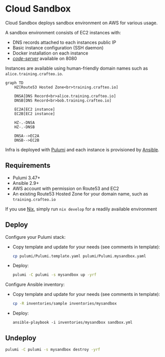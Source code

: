 # Cloud Sandbox

Cloud Sandbox deploys sandbox environment on AWS for various usage.

A sandbox environment consists of EC2 instances with:
  - DNS records attached to each instances public IP
  - Basic instance configuration (SSH daemon)
  - Docker installation on each instance
  - [_code-server_](https://coder.com/docs/code-server/latest) available on 8080

Instances are available using human-friendly domain names such as `alice.training.crafteo.io`.

```mermaid
graph TD
    HZ[Route53 Hosted Zone<br>training.crafteo.io]
    
    DNSA[DNS Record<br>alice.training.crafteo.io]
    DNSB[DNS Record<br>bob.training.crafteo.io]
    
    EC2A[EC2 instance]
    EC2B[EC2 instance]

    HZ-.-DNSA
    HZ-.-DNSB

    DNSA-->EC2A
    DNSB-->EC2B
```

Infra is deployed with [Pulumi](https://www.pulumi.com/) and each instance is provisioned by [Ansible](https://www.ansible.com/).

## Requirements

- Pulumi 3.47+
- Ansible 2.9+
- AWS account with permission on Route53 and EC2
- An existing Route53 Hosted Zone for your domain name, such as `training.crafteo.io`

If you use [Nix](https://nixos.org/), simply run `nix develop` for a readily available environment

## Deploy

Configure your Pulumi stack:

- Copy template and update for your needs (see comments in template):
  ```sh
  cp pulumi/Pulumi.template.yaml pulumi/Pulumi.mysandbox.yaml
  ```
- Deploy:
  ```sh
  pulumi -C pulumi -s mysandbox up -yrf
  ```

Configure Ansible inventory:

- Copy template and update for your needs (see comments in template):
  ```sh
  cp -R inventories/sample inventories/mysandbox
  ```
- Deploy:
  ```
  ansible-playbook -i inventories/mysandbox sandbox.yml
  ```

## Undeploy

```sh
pulumi -C pulumi -s mysandbox destroy -yrf
```